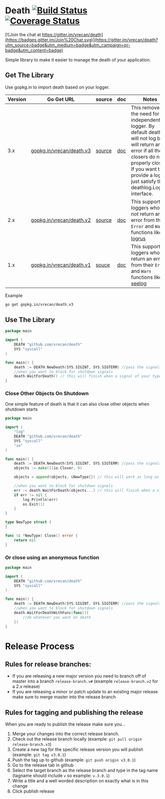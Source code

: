# Death [![Build Status](https://travis-ci.org/vrecan/death.svg?branch=master)](https://travis-ci.org/vrecan/death) [![Coverage Status](https://coveralls.io/repos/github/vrecan/death/badge.svg?branch=master)](https://coveralls.io/github/vrecan/death?branch=master)

[![Join the chat at https://gitter.im/vrecan/death](https://badges.gitter.im/Join%20Chat.svg)](https://gitter.im/vrecan/death?utm_source=badge&utm_medium=badge&utm_campaign=pr-badge&utm_content=badge)
<p>Simple library to make it easier to manage the death of your application.</p>

## Get The Library

Use gopkg.in to import death based on your logger.

Version | Go Get URL | source | doc | Notes |
--------|------------|--------|-----|-------|
3.x     | [gopkg.in/vrecan/death.v3](https://gopkg.in/vrecan/death.v3)| [source](https://github.com/vrecan/death/tree/v3.0) | [doc](https://godoc.org/gopkg.in/vrecan/death.v3) | This removes the need for an independent logger. By default death will not log but will return an error if all the closers do not properly close. If you want to provide a logger just satisfy the deathlog.Logger interface.
2.x     | [gopkg.in/vrecan/death.v2](https://gopkg.in/vrecan/death.v2)| [source](https://github.com/vrecan/death/tree/v2.0) | [doc](https://godoc.org/gopkg.in/vrecan/death.v2) | This supports loggers who _do not_ return an error from their `Error` and `Warn` functions like [logrus](https://github.com/sirupsen/logrus)
1.x     | [gopkg.in/vrecan/death.v1](https://gopkg.in/vrecan/death.v1)| [souce](https://github.com/vrecan/death/tree/v1.0) | [doc](https://godoc.org/gopkg.in/vrecan/death.v1) | This supports loggers who _do_ return an error from their `Error` and `Warn` functions like [seelog](https://github.com/cihub/seelog)



Example
```bash
go get gopkg.in/vrecan/death.v3
```
## Use The Library

```go
package main

import (
	DEATH "github.com/vrecan/death"
	SYS "syscall"
)

func main() {
	death := DEATH.NewDeath(SYS.SIGINT, SYS.SIGTERM) //pass the signals you want to end your application
	//when you want to block for shutdown signals
	death.WaitForDeath() // this will finish when a signal of your type is sent to your application
}
```

### Close Other Objects On Shutdown
<p>One simple feature of death is that it can also close other objects when shutdown starts</p>

```go
package main

import (
	"log"
	DEATH "github.com/vrecan/death"
	SYS "syscall"
	"io"
)

func main() {
	death := DEATH.NewDeath(SYS.SIGINT, SYS.SIGTERM) //pass the signals you want to end your application
	objects := make([]io.Closer, 0)

	objects = append(objects, &NewType{}) // this will work as long as the type implements a Close method

	//when you want to block for shutdown signals
	err := death.WaitForDeath(objects...) // this will finish when a signal of your type is sent to your application
	if err != nil {
		log.Println(err)
		os.Exit(1)
	}
}

type NewType struct {
}

func (c *NewType) Close() error {
	return nil
}
```

### Or close using an anonymous function

```go
package main

import (
	DEATH "github.com/vrecan/death"
	SYS "syscall"
)

func main() {
	death := DEATH.NewDeath(SYS.SIGINT, SYS.SIGTERM) //pass the signals you want to end your application
	//when you want to block for shutdown signals
	death.WaitForDeathWithFunc(func(){ 
		//do whatever you want on death
	}) 
}
```

# Release Process

## Rules for release branches:
- If you are releasing a new major version you need to branch off of master into a branch `release-branch.v#` (example `release-branch.v2` for a 2.x release)
- If you are releasing a minor or patch update to an existing major release make sure to merge master into the release branch


## Rules for tagging and publishing the release
When you are ready to publish the release make sure you...
1. Merge your changes into the correct release branch.
2. Check out the release branch locally (example: `git pull origin release-branch.v3`)
3. Create a new tag for the specific release version you will publish (example: `git tag v3.0.1`)
4. Push the tag up to github (example: `git push origin v3.0.1`)
5. Go to the release tab in github
6. Select the target branch as the release branch and type in the tag name (tagname should include `v` so  example: `v.3.0.1`)
7. Write a title and a well worded description on exactly what is in this change
8. Click publish release
